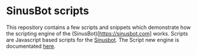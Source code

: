 # SinusBot scripts

This repository contains a few scripts and snippets which demonstrate how the scripting engine of the (SinusBot)[https://sinusbot.com] works. Scripts are Javascript based scripts for the [Sinusbot](https://www.sinusbot.com/). The Script new engine is documentated [here](https://www.sinusbot.com/docs/scripting/).